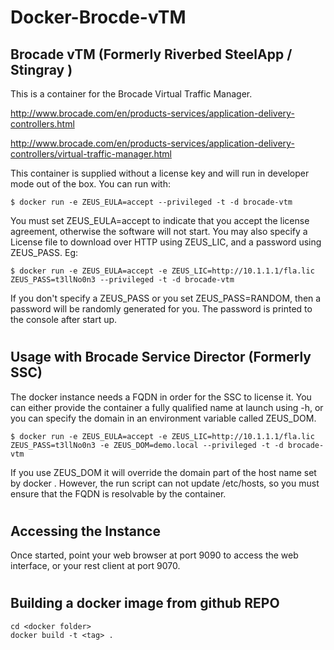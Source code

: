# Docker-Brocde-vTM

Brocade vTM (Formerly Riverbed SteelApp / Stingray )
----------------------------------------------------------------------

This is a container for the Brocade Virtual Traffic Manager. 

<http://www.brocade.com/en/products-services/application-delivery-controllers.html>

<http://www.brocade.com/en/products-services/application-delivery-controllers/virtual-traffic-manager.html>

This container is supplied without a license key and will run in developer mode out of the box. You can run with: 

    $ docker run -e ZEUS_EULA=accept --privileged -t -d brocade-vtm

You must set ZEUS_EULA=accept to indicate that you accept the license agreement, otherwise the software will not start. You may also specify a License file to download over HTTP using ZEUS_LIC, and a password using ZEUS_PASS. Eg:

    $ docker run -e ZEUS_EULA=accept -e ZEUS_LIC=http://10.1.1.1/fla.lic ZEUS_PASS=t3llNo0n3 --privileged -t -d brocade-vtm

If you don't specify a ZEUS_PASS or you set ZEUS_PASS=RANDOM, then a password will be randomly generated for you. The password is printed to the console after start up.

#

Usage with Brocade Service Director (Formerly SSC)
----------------------------------------------------------------------

The docker instance needs a FQDN in order for the SSC to license it. You can either provide the container a fully qualified name at launch using -h, or you can specify the domain in an environment variable called ZEUS_DOM. 

    $ docker run -e ZEUS_EULA=accept -e ZEUS_LIC=http://10.1.1.1/fla.lic ZEUS_PASS=t3llNo0n3 -e ZEUS_DOM=demo.local --privileged -t -d brocade-vtm

If you use ZEUS_DOM it will override the domain part of the host name set by docker . However, the run script can not update /etc/hosts, so you must ensure that the FQDN is resolvable by the container. 

#

Accessing the Instance
-------------------------------

Once started, point your web browser at port 9090 to access the web interface, or your rest client at port 9070.

#

Building a docker image from github REPO
----------------------------------------

    cd <docker folder>
    docker build -t <tag> .

